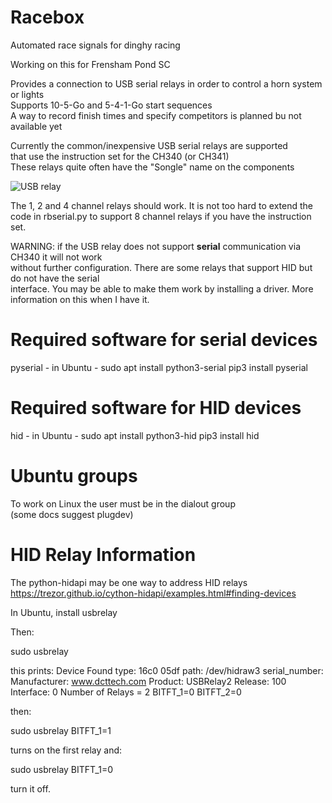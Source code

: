 # Racebox
Automated race signals for dinghy racing

Working on this for Frensham Pond SC

Provides a connection to USB serial relays in order to control a horn system or lights\
Supports 10-5-Go and 5-4-1-Go start sequences\
A way to record finish times and specify competitors is planned bu not available yet

Currently the common/inexpensive USB serial relays are supported\
that use the instruction set for the CH340 (or CH341)\
These relays quite often have the "Songle" name on the components

![USB relay](https://github.com/Ian-Rotor-Rig/racebox/assets/90469594/fbae9351-5044-4e16-924e-9634cf990999)

The 1, 2 and 4 channel relays should work. It is not too hard to extend the\
code in rbserial.py to support 8 channel relays if you have the instruction set.

WARNING: if the USB relay does not support **serial** communication via CH340 it will not work\
without further configuration. There are some relays that support HID but do not have the serial\
interface. You may be able to make them work by installing a driver. More information on this when I have it.



# Required software for serial devices
pyserial - in Ubuntu - sudo apt install python3-serial
pip3 install pyserial

# Required software for HID devices
hid - in Ubuntu - sudo apt install python3-hid
pip3 install hid

# Ubuntu groups
To work on Linux the user must be in the dialout group\
(some docs suggest plugdev)

# HID Relay Information

The python-hidapi may be one way to address HID relays\
https://trezor.github.io/cython-hidapi/examples.html#finding-devices

In Ubuntu, install usbrelay

Then:

sudo usbrelay

this prints:
Device Found
  type: 16c0 05df
  path: /dev/hidraw3
  serial_number: 
  Manufacturer: www.dcttech.com
  Product:      USBRelay2
  Release:      100
  Interface:    0
  Number of Relays = 2
BITFT_1=0
BITFT_2=0

then:

sudo usbrelay BITFT_1=1

turns on the first relay and:

sudo usbrelay BITFT_1=0

turn it off.